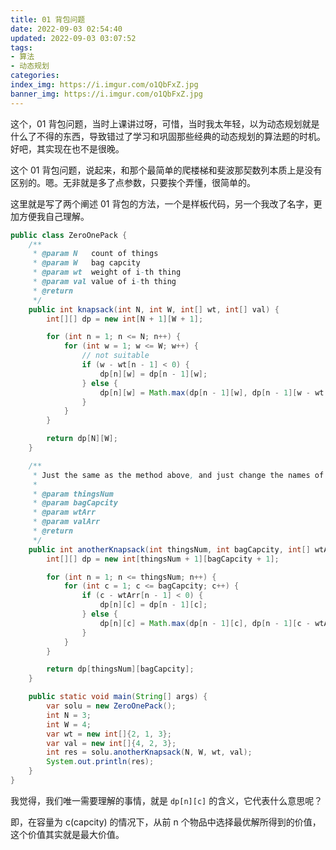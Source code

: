```yaml
---
title: 01 背包问题
date: 2022-09-03 02:54:40
updated: 2022-09-03 03:07:52
tags:
- 算法
- 动态规划
categories:
index_img: https://i.imgur.com/o1QbFxZ.jpg
banner_img: https://i.imgur.com/o1QbFxZ.jpg
---
```


这个，01 背包问题，当时上课讲过呀，可惜，当时我太年轻，以为动态规划就是什么了不得的东西，导致错过了学习和巩固那些经典的动态规划的算法题的时机。好吧，其实现在也不是很晚。

这个 01 背包问题，说起来，和那个最简单的爬楼梯和斐波那契数列本质上是没有区别的。嗯。无非就是多了点参数，只要挨个弄懂，很简单的。

这里就是写了两个阐述 01 背包的方法，一个是样板代码，另一个我改了名字，更加方便我自己理解。

```java
public class ZeroOnePack {
    /**
     * @param N   count of things
     * @param W   bag capcity
     * @param wt  weight of i-th thing
     * @param val value of i-th thing
     * @return
     */
    public int knapsack(int N, int W, int[] wt, int[] val) {
        int[][] dp = new int[N + 1][W + 1];

        for (int n = 1; n <= N; n++) {
            for (int w = 1; w <= W; w++) {
                // not suitable
                if (w - wt[n - 1] < 0) {
                    dp[n][w] = dp[n - 1][w];
                } else {
                    dp[n][w] = Math.max(dp[n - 1][w], dp[n - 1][w - wt[n - 1]] + val[n - 1]);
                }
            }
        }

        return dp[N][W];
    }

    /**
     * Just the same as the method above, and just change the names of parameters to make it easier to understand.
     *
     * @param thingsNum
     * @param bagCapcity
     * @param wtArr
     * @param valArr
     * @return
     */
    public int anotherKnapsack(int thingsNum, int bagCapcity, int[] wtArr, int[] valArr) {
        int[][] dp = new int[thingsNum + 1][bagCapcity + 1];

        for (int n = 1; n <= thingsNum; n++) {
            for (int c = 1; c <= bagCapcity; c++) {
                if (c - wtArr[n - 1] < 0) {
                    dp[n][c] = dp[n - 1][c];
                } else {
                    dp[n][c] = Math.max(dp[n - 1][c], dp[n - 1][c - wtArr[n - 1]] + valArr[n - 1]);
                }
            }
        }

        return dp[thingsNum][bagCapcity];
    }

    public static void main(String[] args) {
        var solu = new ZeroOnePack();
        int N = 3;
        int W = 4;
        var wt = new int[]{2, 1, 3};
        var val = new int[]{4, 2, 3};
        int res = solu.anotherKnapsack(N, W, wt, val);
        System.out.println(res);
    }
}
```

我觉得，我们唯一需要理解的事情，就是 `dp[n][c]` 的含义，它代表什么意思呢？

即，在容量为 c(capcity) 的情况下，从前 n 个物品中选择最优解所得到的价值，这个价值其实就是最大价值。
